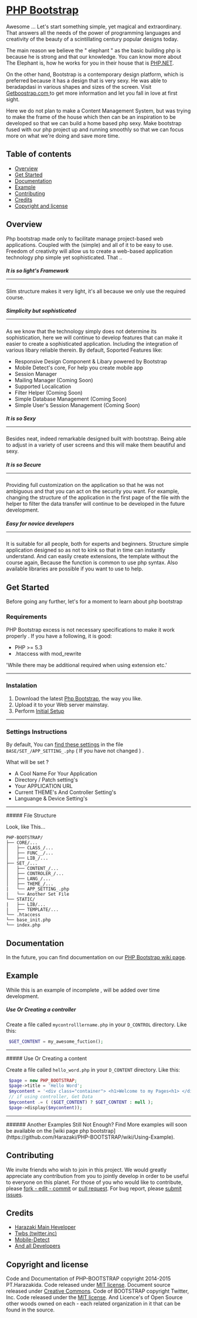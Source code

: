 # [PHP Bootstrap](https://github.com/Harazaki/PHP-BOOTSTRAP#)
Awesome ... Let's start something simple, yet magical and extraordinary. That answers all the needs of the power of programming languages and creativity of the beauty of a scintillating century popular designs today.

The main reason we believe the " elephant " as the basic building php is because he is strong and that our knowledge. You can know more about The Elephant is, how he works for you in their house that is [PHP.NET](http://php.net/).

On the other hand, Bootstrap is a contemporary design platform, which is preferred because it has a design that is very sexy. He was able to beradapdasi in various shapes and sizes of the screen. Visit [ Getboostrap.com ](http://getbootstrap.com/) to get more information and let you fall in love at first sight.

Here we do not plan to make a Content Management System, but was trying to make the frame of the house which then can be an inspiration to be developed so that we can build a home based php sexy. Make bootstrap fused with our php project up and running smoothly so that we can focus more on what we're doing and save more time.

## Table of contents
- [Overview](#overview)
- [Get Started](#get-started)
- [Documentation](#documentation)
- [Example](#example)
- [Contributing](#contributing)
- [Credits](#credits)
- [Copyright and license](#copyright-and-license)

## Overview

Php bootstrap made only to facilitate manage project-based web applications. Coupled with the (simple) and all of it to be easy to use. Freedom of creativity will allow us to create a web-based application technology php simple yet sophisticated. That ..

##### It is so light's Framework<hr/>
Slim structure makes it very light, it's all because we only use the required course.

##### Simplicity but sophisticated <hr/>
As we know that the technology simply does not determine its sophistication, here we will continue to develop features that can make it easier to create a sophisticated application. Including the integration of various libary reliable therein. By default, Soported Features like:

- Responsive Design Component & Libary powered by Bootstrap
- Mobile Detect's core, For help you create mobile app
- Session Manager
- Mailing Manager (Coming Soon)
- Supported Localication
- Filter Helper (Coming Soon)
- Simple Database Management (Coming Soon)
- Simple User's Session Management (Coming Soon)


##### It is so Sexy <hr/>
Besides neat, indeed remarkable designed built with bootstrap. Being able to adjust in a variety of user screens and this will make them beautiful and sexy.

##### It is so Secure <hr/>
Providing full customization on the application so that he was not ambiguous and that you can act on the security you want. For example, changing the structure of the application in the first page of the file with the helper to filter the data transfer will continue to be developed in the future development.

##### Easy for novice developers <hr/>
It is suitable for all people, both for experts and beginners. Structure simple application designed so as not to kink so that in time can instantly understand. And can easily create extensions, the template without the course again, Because the function is common to use php syntax. Also available libraries are possible if you want to use to help.

## Get Started

Before going any further, let's for a moment to learn about php bootstrap

### Requirements
PHP Bootstrap excess is not necessary specifications to make it work properly . If you have a following, it is good:
 - PHP >= 5.3
 - .htaccess with mod_rewrite

'While there may be additional required when using extension etc.'
<hr/>

### Instalation

1. Download the latest [Php Bootstrap](https://github.com/Harazaki/PHP-BOOTSTRAP/archive/master.zip), the way you like.
2. Upload it to your Web server mainstay.
3. Perform [Initial Setup](#settings-instructions)

<hr/>

### Settings Instructions 

By default, You can [find these settings](https://github.com/Harazaki/PHP-BOOTSTRAP/blob/master/SET_/APP_SETTING_.php) in the file `BASE/SET_/APP_SETTING_.php` ( If you have not changed ) .

What will be set ?
- A Cool Name For Your Application
- Directory / Patch setting's
- Your APPLICATION URL
- Current THEME's And Controller Setting's
- Languange & Device Setting's

<hr/>
##### File Structure

Look, like This...

```
PHP-BOOTSTRAP/
├── CORE/...
│   ├── CLASS_/...
│   ├── FUNC__/...
│   ├── LIB_/...
├── SET_/...
│   ├── CONTENT_/...
│   ├── CONTROLER_/...
│   ├── LANG_/...
│   ├── THEME_/...
|   └── APP_SETTING_.php
|   └── Another Set File
└── STATIC/
|   ├── LIB/...
|   ├── TEMPLATE/...
└── .htaccess
└── base_init.php
└── index.php
```

## Documentation

In the future, you can find documentation on our [PHP Bootstrap wiki page](https://github.com/Harazaki/PHP-BOOTSTRAP/wiki).

## Example

While this is an example of incomplete , will be added over time development.

##### Use Or Creating a controller

Create a file called `mycontrolllername.php` in your ` D_CONTROL ` directory. Like this:

```php
 $GET_CONTENT = my_awesome_fuction();
```
<hr/>
##### Use Or Creating a content

Create a file called `hello_word.php` in your `D_CONTENT` directory. Like this:

```php
 $page = new PHP_BOOTSTRAP;
 $page->title = 'Hello Word';
 $mycontent = '<div class="container"> <h1>Welcome to my Pages<h1> </div>';
 // if using controller, Get Data
 $mycontent .= ( ($GET_CONTENT) ? $GET_CONTENT : null );
 $page->display($mycontent));
```
<hr/>
###### Another Examples
Still Not Enough? Find More examples will soon be available on the [wiki page php bootstrap](https://github.com/Harazaki/PHP-BOOTSTRAP/wiki/Using-Example).

## Contributing

We invite friends who wish to join in this project. We would greatly appreciate any contribution from you to jointly develop in order to be useful to everyone on this planet. For those of you who would like to contribute, please [fork - edit - commit](https://github.com/Harazaki/PHP-BOOTSTRAP/fork) or [pull request](https://github.com/Harazaki/PHP-BOOTSTRAP/pulls). For bug report, please [submit issues](https://github.com/Harazaki/PHP-BOOTSTRAP/issues).

## Credits

- [Harazaki Main Heveloper](https://github.com/Harazaki/PHP-BOOTSTRAP/)
- [Twbs (twitter.inc)](https://github.com/twbs/)
- [Mobile-Detect](https://github.com/serbanghita/Mobile-Detect)
- [And all Developers](https://github.com/Harazaki/PHP-BOOTSTRAP/graphs/contributors)

## Copyright and license

Code and Documentation of PHP-BOOTSTRAP copyright 2014-2015 PT.Harazakida. Code released under [MIT license](https://github.com/Harazaki/PHP-BOOTSTRAP/blob/master/LICENSE). Document source released under [Creative Commons](https://github.com/Harazaki/PHP-BOOTSTRAP/blob/master/docs.licence).
Code of BOOTSTRAP copyright Twitter, Inc. Code released under the [MIT license](https://github.com/twbs/bootstrap/blob/master/LICENSE).
And Licence's of Open Source other woods owned on each - each related organization in it that can be found in the source.